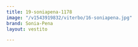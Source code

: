 ```yaml
---
title: 19-soniapena-1178
image: "/v1543919832/viterbo/16-soniapena.jpg"
brand: Sonia-Pena
layout: vestito

---
```

